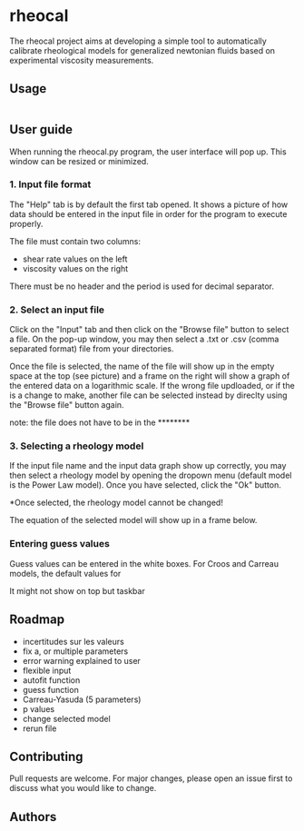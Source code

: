 # rheocal
The rheocal project aims at developing a simple tool to automatically calibrate rheological models for generalized newtonian fluids based on experimental viscosity measurements.

## Usage

```python

```
## User guide

When running the rheocal.py program, the user interface will pop up. This window can be resized or minimized. 

### 1. Input file format
The "Help" tab is by default the first tab opened. It shows a picture of how data should be entered in the input file in order for the program to execute properly. 

The file must contain two columns:
- shear rate values on the left
- viscosity values on the right

There must be no header and the period is used for decimal separator.

### 2. Select an input file
Click on the "Input" tab and then click on the "Browse file" button to select a file. On the pop-up window, you may then select a .txt or .csv (comma separated format) file from your directories. 

Once the file is selected, the name of the file will show up in the empty space at the top (see picture) and a frame on the right will show a graph of the entered data on a logarithmic scale. If the wrong file updloaded, or if the is a change to make, another file can be selected instead by direclty using the "Browse file" button again.

note: the file does not have to be in the ********

### 3. Selecting a rheology model
If the input file name and the input data graph show up correctly, you may then select a rheology model by opening the dropown menu (default model is the Power Law model). Once you have selected, click the "Ok" button.

*Once selected, the rheology model cannot be changed!

The equation of the selected model will show up in a frame below. 

### Entering guess values
Guess values can be entered in the white boxes. For Croos and Carreau models, the default values for 






It might not show on top but taskbar

## Roadmap

- incertitudes sur les valeurs
- fix a, or multiple parameters
- error warning explained to user
- flexible input
- autofit function
- guess function
- Carreau-Yasuda (5 parameters)
- p values
- change selected model
- rerun file
## Contributing
Pull requests are welcome. For major changes, please open an issue first to discuss what you would like to change.

## Authors
